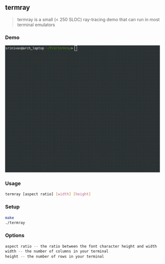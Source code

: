 ## termray

> termray is a small (< 250 SLOC) ray-tracing demo that can run in most terminal emulators

### Demo
![termray running in 80x24 mode with a 2.5 aspect ratio by default](./example.gif) 

### Usage

```sh
termray [aspect ratio] [width] [height]
```

### Setup
```sh
make
./termray
```

### Options
```c
aspect ratio -- the ratio between the font character height and width
width -- the number of columns in your terminal
height -- the number of rows in your terminal
```
